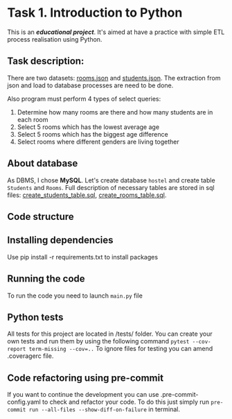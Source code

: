 # Task 1. Introduction to Python

This is an **_educational project_**. It's aimed at have a practice with simple ETL process
realisation using Python. 

## Task description:

There are two datasets:
[rooms.json](sample_data%2Frooms.json) and [students.json](sample_data%2Fstudents.json). The extraction
from json and load to database processes are need to be done.

Also program must perform 4 types of select queries:
1) Determine how many rooms are there and how many students are in each room
2) Select 5 rooms which has the lowest average age
3) Select 5 rooms which has the biggest age difference
4) Select rooms where different genders are living together

## About database
As DBMS, I chose **MySQL**. 
Let's create database `hostel` and create table `Students` and `Rooms`. Full description of necessary tables are 
stored in sql files: [create_students_table.sql](sql%2Fsql_queries%2Fcreation%2Fcreate_students_table.sql),
[create_rooms_table.sql](sql%2Fsql_queries%2Fcreation%2Fcreate_rooms_table.sql).

## Code structure



## Installing dependencies
Use pip install -r requirements.txt to install packages

## Running the code
To run the code you need to launch `main.py` file

## Python tests
All tests for this project are located in /tests/ folder. 
You can create your own tests and run them by using the following command `pytest --cov-report term-missing --cov=..`
To ignore files for testing you can amend .coveragerc file.

## Code refactoring using pre-commit
If you want to continue the development you can use .pre-commit-config.yaml to 
check and refactor your code. To do this just simply run `pre-commit run --all-files --show-diff-on-failure` in terminal.

